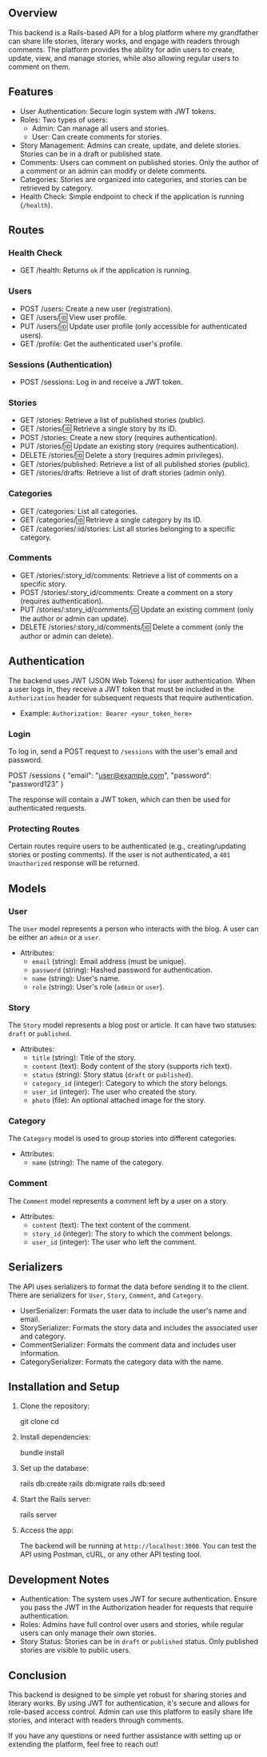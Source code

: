 ## Overview

This backend is a Rails-based API for a blog platform where my grandfather can share life stories, literary works, and engage with readers through comments. The platform provides the ability for adin users to create, update, view, and manage stories, while also allowing regular users to comment on them.

## Features

- User Authentication: Secure login system with JWT tokens.
- Roles: Two types of users:
  - Admin: Can manage all users and stories.
  - User: Can create comments for stories.
- Story Management: Admins can create, update, and delete stories. Stories can be in a draft or published state.
- Comments: Users can comment on published stories. Only the author of a comment or an admin can modify or delete comments.
- Categories: Stories are organized into categories, and stories can be retrieved by category.
- Health Check: Simple endpoint to check if the application is running (`/health`).

## Routes

### Health Check

- GET /health: Returns `ok` if the application is running.

### Users

- POST /users: Create a new user (registration).
- GET /users/:id: View user profile.
- PUT /users/:id: Update user profile (only accessible for authenticated users).
- GET /profile: Get the authenticated user's profile.

### Sessions (Authentication)

- POST /sessions: Log in and receive a JWT token.

### Stories

- GET /stories: Retrieve a list of published stories (public).
- GET /stories/:id: Retrieve a single story by its ID.
- POST /stories: Create a new story (requires authentication).
- PUT /stories/:id: Update an existing story (requires authentication).
- DELETE /stories/:id: Delete a story (requires admin privileges).
- GET /stories/published: Retrieve a list of all published stories (public).
- GET /stories/drafts: Retrieve a list of draft stories (admin only).

### Categories

- GET /categories: List all categories.
- GET /categories/:id: Retrieve a single category by its ID.
- GET /categories/:id/stories: List all stories belonging to a specific category.

### Comments

- GET /stories/:story_id/comments: Retrieve a list of comments on a specific story.
- POST /stories/:story_id/comments: Create a comment on a story (requires authentication).
- PUT /stories/:story_id/comments/:id: Update an existing comment (only the author or admin can update).
- DELETE /stories/:story_id/comments/:id: Delete a comment (only the author or admin can delete).

## Authentication

The backend uses JWT (JSON Web Tokens) for user authentication. When a user logs in, they receive a JWT token that must be included in the `Authorization` header for subsequent requests that require authentication.

- Example: `Authorization: Bearer <your_token_here>`

### Login

To log in, send a POST request to `/sessions` with the user's email and password.

POST /sessions
{
"email": "user@example.com",
"password": "password123"
}

The response will contain a JWT token, which can then be used for authenticated requests.

### Protecting Routes

Certain routes require users to be authenticated (e.g., creating/updating stories or posting comments). If the user is not authenticated, a `401 Unauthorized` response will be returned.

## Models

### User

The `User` model represents a person who interacts with the blog. A user can be either an `admin` or a `user`.

- Attributes:
  - `email` (string): Email address (must be unique).
  - `password` (string): Hashed password for authentication.
  - `name` (string): User's name.
  - `role` (string): User's role (`admin` or `user`).

### Story

The `Story` model represents a blog post or article. It can have two statuses: `draft` or `published`.

- Attributes:
  - `title` (string): Title of the story.
  - `content` (text): Body content of the story (supports rich text).
  - `status` (string): Story status (`draft` or `published`).
  - `category_id` (integer): Category to which the story belongs.
  - `user_id` (integer): The user who created the story.
  - `photo` (file): An optional attached image for the story.

### Category

The `Category` model is used to group stories into different categories.

- Attributes:
  - `name` (string): The name of the category.

### Comment

The `Comment` model represents a comment left by a user on a story.

- Attributes:
  - `content` (text): The text content of the comment.
  - `story_id` (integer): The story to which the comment belongs.
  - `user_id` (integer): The user who left the comment.

## Serializers

The API uses serializers to format the data before sending it to the client. There are serializers for `User`, `Story`, `Comment`, and `Category`.

- UserSerializer: Formats the user data to include the user's name and email.
- StorySerializer: Formats the story data and includes the associated user and category.
- CommentSerializer: Formats the comment data and includes user information.
- CategorySerializer: Formats the category data with the name.

## Installation and Setup

1. Clone the repository:

   git clone <repository-url>
   cd <project-folder>

2. Install dependencies:

   bundle install

3. Set up the database:

   rails db:create
   rails db:migrate
   rails db:seed

4. Start the Rails server:

   rails server

5. Access the app:

   The backend will be running at `http://localhost:3000`. You can test the API using Postman, cURL, or any other API testing tool.

## Development Notes

- Authentication: The system uses JWT for secure authentication. Ensure you pass the JWT in the Authorization header for requests that require authentication.
- Roles: Admins have full control over users and stories, while regular users can only manage their own stories.
- Story Status: Stories can be in `draft` or `published` status. Only published stories are visible to public users.

## Conclusion

This backend is designed to be simple yet robust for sharing stories and literary works. By using JWT for authentication, it's secure and allows for role-based access control. Admin can use this platform to easily share life stories, and interact with readers through comments.

If you have any questions or need further assistance with setting up or extending the platform, feel free to reach out!
